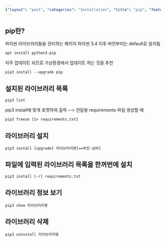 ```yaml
---
{"layout": "post", "categories": "Installation", "title": "pip", "feature-img": "assets/img/feature_img.png"}
---
```

## pip란?
파이썬 라이브러리들을 관리하는 패키지
파이썬 3.4 이후 버전부터는 default로 설치됨
```
apt install python3-pip
```
자주 업데이트 되므로 가상환경에서 업데이트 하는 것을 추천
```
pip3 install --upgrade pip
```

## 설치된 라이브러리 목록
```
pip3 list
```
pip3 install에 맞게 포맷하여 출력 --> 전달용 requirements 파일 생성할 때
```
pip3 freeze [1> requirements.txt]
```

## 라이브러리 설치
```
pip3 install [upgrade] 라이브러리명[==버전.넘버]
```

## 파일에 입력된 라이브러리 목록을 한꺼번에 설치
```
pip3 install [-r] requirements.txt
```

## 라이브러리 정보 보기
```
pip3 show 라이브러리명
```

## 라이브러리 삭제
```
pip3 uninstall 라이브러리명
```



